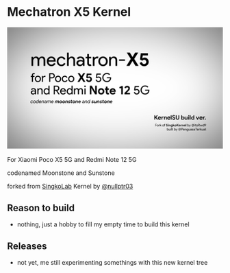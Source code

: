 # Mechatron X5 Kernel
<img src="docs/mechatron-x5-banner.png" style="width: auto" alt="bannernya disini">

For Xiaomi Poco X5 5G and Redmi Note 12 5G

codenamed Moonstone and Sunstone

forked from [SingkoLab](https://github.com/SingkoLab/kernel_xiaomi_stone) Kernel by [@nullptr03](https://github.com/nullptr03)

## Reason to build
- nothing, just a hobby to fill my empty time to build this kernel

## Releases
- not yet, me still experimenting somethings with this new kernel tree
